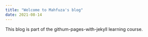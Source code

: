 ```yaml
---
title: "Welcome to Mahfuza's blog"
date: 2021-08-14
---
```

This blog is part of the githum-pages-with-jekyll learning course.
